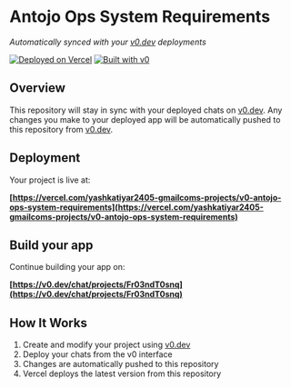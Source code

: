 # Antojo Ops System Requirements

*Automatically synced with your [v0.dev](https://v0.dev) deployments*

[![Deployed on Vercel](https://img.shields.io/badge/Deployed%20on-Vercel-black?style=for-the-badge&logo=vercel)](https://vercel.com/yashkatiyar2405-gmailcoms-projects/v0-antojo-ops-system-requirements)
[![Built with v0](https://img.shields.io/badge/Built%20with-v0.dev-black?style=for-the-badge)](https://v0.dev/chat/projects/Fr03ndT0snq)

## Overview

This repository will stay in sync with your deployed chats on [v0.dev](https://v0.dev).
Any changes you make to your deployed app will be automatically pushed to this repository from [v0.dev](https://v0.dev).

## Deployment

Your project is live at:

**[https://vercel.com/yashkatiyar2405-gmailcoms-projects/v0-antojo-ops-system-requirements](https://vercel.com/yashkatiyar2405-gmailcoms-projects/v0-antojo-ops-system-requirements)**

## Build your app

Continue building your app on:

**[https://v0.dev/chat/projects/Fr03ndT0snq](https://v0.dev/chat/projects/Fr03ndT0snq)**

## How It Works

1. Create and modify your project using [v0.dev](https://v0.dev)
2. Deploy your chats from the v0 interface
3. Changes are automatically pushed to this repository
4. Vercel deploys the latest version from this repository
